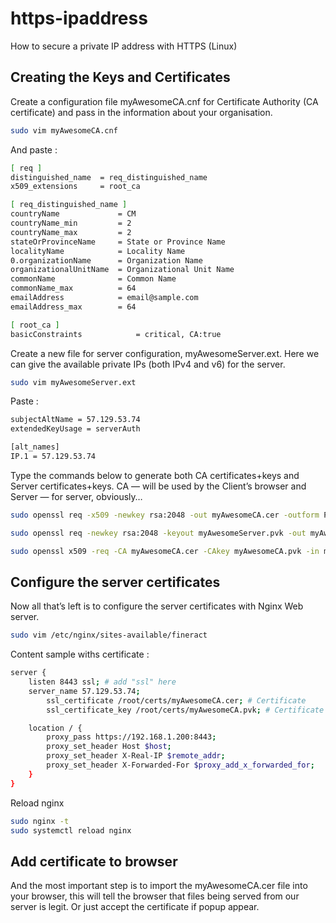 # https-ipaddress
How to secure a private IP address with HTTPS (Linux)
## Creating the Keys and Certificates
Create a configuration file myAwesomeCA.cnf for Certificate Authority (CA certificate) and pass in the information about your organisation.
```bash
sudo vim myAwesomeCA.cnf
```
And paste :
```bash
[ req ]
distinguished_name  = req_distinguished_name
x509_extensions     = root_ca

[ req_distinguished_name ]
countryName             = CM
countryName_min         = 2
countryName_max         = 2
stateOrProvinceName     = State or Province Name
localityName            = Locality Name
0.organizationName      = Organization Name
organizationalUnitName  = Organizational Unit Name
commonName              = Common Name
commonName_max          = 64
emailAddress            = email@sample.com
emailAddress_max        = 64

[ root_ca ]
basicConstraints            = critical, CA:true
```
Create a new file for server configuration, myAwesomeServer.ext. Here we can give the available private IPs (both IPv4 and v6) for the server.
```bash
sudo vim myAwesomeServer.ext
```
Paste : 
```bash
subjectAltName = 57.129.53.74
extendedKeyUsage = serverAuth

[alt_names]
IP.1 = 57.129.53.74
```
Type the commands below to generate both CA certificates+keys and Server certificates+keys. CA — will be used by the Client’s browser and Server — for server, obviously…
```bash
sudo openssl req -x509 -newkey rsa:2048 -out myAwesomeCA.cer -outform PEM -keyout myAwesomeCA.pvk -days 10000 -verbose -config myAwesomeCA.cnf -nodes -sha256 -subj "/CN=57.129.53.74"
```
```bash
sudo openssl req -newkey rsa:2048 -keyout myAwesomeServer.pvk -out myAwesomeServer.req -subj /CN=57.129.53.74 -sha256 -nodes
```
```bash
sudo openssl x509 -req -CA myAwesomeCA.cer -CAkey myAwesomeCA.pvk -in myAwesomeServer.req -out myAwesomeServer.cer -days 10000 -extfile myAwesomeServer.ext -sha256 -set_serial 0x1111
```
## Configure the server certificates
Now all that’s left is to configure the server certificates with Nginx Web server.
```bash
sudo vim /etc/nginx/sites-available/fineract
```
Content sample withs certificate :
```bash
server {
    listen 8443 ssl; # add "ssl" here
    server_name 57.129.53.74;
        ssl_certificate /root/certs/myAwesomeCA.cer; # Certificate
        ssl_certificate_key /root/certs/myAwesomeCA.pvk; # Certificate key

    location / {
        proxy_pass https://192.168.1.200:8443;
        proxy_set_header Host $host;
        proxy_set_header X-Real-IP $remote_addr;
        proxy_set_header X-Forwarded-For $proxy_add_x_forwarded_for;
    }
}
```
Reload nginx
```bash
sudo nginx -t
sudo systemctl reload nginx
```
## Add certificate to browser
And the most important step is to import the myAwesomeCA.cer file into your browser, this will tell the browser that files being served from our server is legit.
Or just accept the certificate if popup appear.
